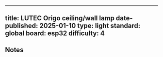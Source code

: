 
---
title: LUTEC Origo ceiling/wall lamp
date-published: 2025-01-10
type: light
standard: global
board: esp32
difficulty: 4
---

## Notes
